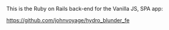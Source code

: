 This is the Ruby on Rails back-end for the Vanilla JS, SPA app:

https://github.com/johnvoyage/hydro_blunder_fe
